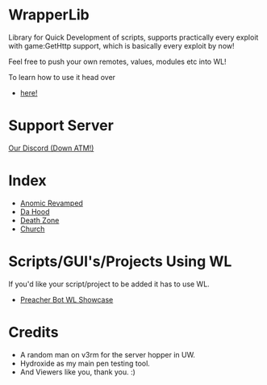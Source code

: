 <!-- #region // WrapperLib-->
# WrapperLib
Library for Quick Development of scripts, supports practically every exploit with game:GetHttp support, which is basically every exploit by now!

Feel free to push your own remotes, values, modules etc into WL!

To learn how to use it head over
- [here!](games/How_TO_Use)
<!-- #endregion -->

<!-- #region // Discord -->
# Support Server
[Our Discord (Down ATM!)](https://discord.com/)
<!-- #endregion -->

<!-- #region // Index-->
# Index
- [Anomic Revamped](games/anomic-revamp)
- [Da Hood](games/da-hood)
- [Death Zone](games/death-zone)
- [Church](games/church)
<!-- #endregion -->

<!-- #region // Projects -->
# Scripts/GUI's/Projects Using WL
If you'd like your script/project to be added it has to use WL. 

- [Preacher Bot WL Showcase](https://github.com/RobloxArchiver/PreacherBot)
<!-- #endregion -->

# Credits
- A random man on v3rm for the server hopper in UW.
- Hydroxide as my main pen testing tool. 
- And Viewers like you, thank you. :)
